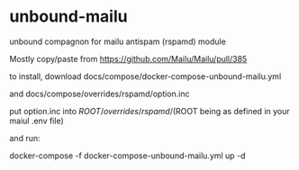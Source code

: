 # unbound-mailu
unbound compagnon for mailu antispam (rspamd) module

Mostly copy/paste from https://github.com/Mailu/Mailu/pull/385

to install, download docs/compose/docker-compose-unbound-mailu.yml

and docs/compose/overrides/rspamd/option.inc

put option.inc into $ROOT/overrides/rspamd/ ($ROOT being as defined in your maiul .env file) 

and run:

docker-compose -f docker-compose-unbound-mailu.yml up -d

